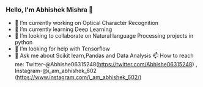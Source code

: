 ### Hello, I'm Abhishek Mishra 👋

- 🔭 I’m currently working on Optical Character Recognition
- 🌱 I’m currently learning Deep Learning
- 👯 I’m looking to collaborate on Natural language Processing projects in python
- 🤔 I’m looking for help with Tensorflow
- 💬 Ask me about Scikit learn,Pandas and Data Analysis
 📫 How to reach me: Twitter-@Abhishe06315248(https://twitter.com/Abhishe06315248) , Instagram-@i_am_abhishek_602
(https://www.instagram.com/i_am_abhishek_602/)
<!---- 😄 Pronouns: ...
- ⚡ Fun fact: ...
-->

